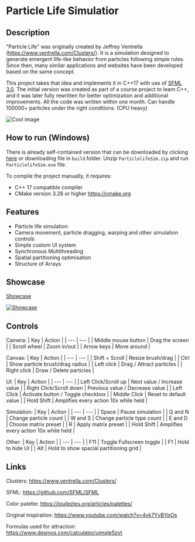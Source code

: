 # Particle Life Simulatior

## Description
"Particle Life" was originally created by Jeffrey Ventrella (https://www.ventrella.com/Clusters/).
It is a simulation designed to generate emergent life-like behavior from particles following simple rules.
Since then, many similar applications and websites have been developed based on the same concept.

This project takes that idea and implements it in C++17 with use of [SFML 3.0](https://github.com/SFML/SFML).
The initial version was created as part of a course project to learn C++, 
and it was later fully rewritten for better optimization and additional improvements. 
All the code was written within one month. 
Can handle 100000+ particles under the right conditions. (CPU heavy)


![Cool image](https://i.imgur.com/4OmETSp.png)

## How to run (Windows)
There is already self-contained version that can be downloaded by clicking [here](https://github.com/GrmSeven/CPPParticleSimulator/blob/main/build/ParticleLifeSim.zip?raw=true) 
or downloading file in `build` folder.
Unzip `ParticlelifeSim.zip` and run `ParticlelifeSim.exe` file.

To compile the project manually, it requires:
- C++ 17 compatible compiler
- CMake version 3.28 or higher https://cmake.org

## Features
- Particle life simulation
- Camera movement, particle dragging, warping and other simulation controls
- Simple custom UI system
- Synchronous Multithreading
- Spatial partitioning optimisation
- Structure of Arrays

## Showcase

[Showcase](https://www.youtube.com/watch?v=gewkxyqMldo&list=PLLKy2lT7F2I57ymEgP1YvlNCcKQiS2Wn1&index=1)


[![Showcase](https://i.imgur.com/OLqviS5.png)](https://www.youtube.com/watch?v=gewkxyqMldo&list=PLLKy2lT7F2I57ymEgP1YvlNCcKQiS2Wn1&index=1)

## Controls
Camera:
| Key | Action |
| --- | --- |
| Middle mouse button | Drag the screen |
| Scroll wheel  | Zoom in/out |
| Arrow keys | Move around |

Canvas:
| Key | Action |
| --- | --- |
| Shift + Scroll | Resize brush/drag |
| Ctrl | Show particle brush/drag radius |
| Left click | Drag / Attract particles |
| Right click | Draw / Delete particles |

UI:
| Key | Action |
| --- | --- |
| Left Click/Scroll up | Next value / Increase value |
| Right Click/Scroll down | Previous value / Decrease value |
| Left Click | Activate button / Toggle checkbox |
| Middle Click | Reset to default value |
| Hold Shift | Amplifies every action 10x while held |

Simulation:
| Key | Action |
| --- | --- |
| Space | Pause simulation |
| Q and N | Change particle count |
| W and S | Change particle type count |
| E and D | Choose matrix preset |
| R | Apply matrix preset |
| Hold Shift | Amplifies every action 10x while held |

Other:
| Key | Action |
| --- | --- |
| F11 | Toggle Fullscreen toggle |
| F1 | Hold to hide UI |
| Alt | Hold to show spacial partitioning grid |


## Links
Clusters: https://www.ventrella.com/Clusters/

SFML: https://github.com/SFML/SFML

Color palette: https://iquilezles.org/articles/palettes/

Original inspiration: https://www.youtube.com/watch?v=4vk7YvBYpOs

Formulas used for attraction: https://www.desmos.com/calculator/uimqle5zvt

